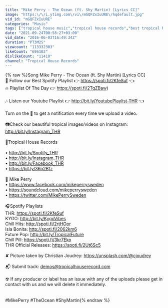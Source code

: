 ```yaml
---
title: "Mike Perry - The Ocean (ft. Shy Martin) [Lyrics CC]"
image: "https:\/\/i.ytimg.com\/vi\/mGQFZxIuURE\/hqdefault.jpg"
vid_id: "mGQFZxIuURE"
categories: "Music"
tags: ["tropical house music","tropical house records","best tropical house"]
date: "2021-09-24T00:58:27+03:00"
vid_date: "2016-06-03T16:49:34Z"
duration: "PT3M2S"
viewcount: "113332303"
likeCount: "696102"
dislikeCount: "11410"
channel: "Tropical House Records"
---
```

{% raw %}Song Mike Perry - The Ocean (ft. Shy Martin) [Lyrics CC]<br />🌴 Follow our Best Spotify Playlist 👉 <a rel="nofollow" target="blank" href="https://spoti.fi/2KfeSuf">https://spoti.fi/2KfeSuf</a> 👈<br />🔥 Playlist Of The Day 👉 <a rel="nofollow" target="blank" href="https://spoti.fi/2TqZBaw)">https://spoti.fi/2TqZBaw)</a><br /><br /> 🎶 Listen our Youtube Playlist 👉 <a rel="nofollow" target="blank" href="http://bit.ly/YoutubePlaylist-THR">http://bit.ly/YoutubePlaylist-THR</a> 👈<br /><br />Turn on the 🔔 to get a notification every time we upload a video. <br /><br />📷Check our beautiful tropical images/videos on Instagram: <a rel="nofollow" target="blank" href="http://bit.ly/Instagram_THR">http://bit.ly/Instagram_THR</a><br /><br />🔹Tropical House Records<br /><br />• <a rel="nofollow" target="blank" href="http://bit.ly/Spotify_THR">http://bit.ly/Spotify_THR</a><br />• <a rel="nofollow" target="blank" href="http://bit.ly/Instagram_THR">http://bit.ly/Instagram_THR</a><br />• <a rel="nofollow" target="blank" href="http://bit.ly/Facebook_THR">http://bit.ly/Facebook_THR</a><br />• <a rel="nofollow" target="blank" href="https://bit.ly/36n2Bfz">https://bit.ly/36n2Bfz</a><br /><br />🔸 Mike Perry<br />• <a rel="nofollow" target="blank" href="https://www.facebook.com/mikeperrysweden">https://www.facebook.com/mikeperrysweden</a><br />• <a rel="nofollow" target="blank" href="https://soundcloud.com/mikeperrysweden">https://soundcloud.com/mikeperrysweden</a><br />• <a rel="nofollow" target="blank" href="https://twitter.com/MikePerrySweden">https://twitter.com/MikePerrySweden</a><br /><br />🎧Spotify Playlists<br />THR: <a rel="nofollow" target="blank" href="https://spoti.fi/2KfeSuf">https://spoti.fi/2KfeSuf</a><br />KYGO: <a rel="nofollow" target="blank" href="http://bit.ly/KygoVibes">http://bit.ly/KygoVibes</a><br />Chill Hits: <a rel="nofollow" target="blank" href="http://spoti.fi/2rtHOor">http://spoti.fi/2rtHOor</a><br />Isla Bonita: <a rel="nofollow" target="blank" href="http://spoti.fi/2062km6">http://spoti.fi/2062km6</a><br />Future Pop: <a rel="nofollow" target="blank" href="http://bit.ly/TropicalFuture">http://bit.ly/TropicalFuture</a><br />Chill Pill: <a rel="nofollow" target="blank" href="https://spoti.fi/3kr7Eko">https://spoti.fi/3kr7Eko</a><br />THR Official Releases: <a rel="nofollow" target="blank" href="https://spoti.fi/2Ut6Sc5">https://spoti.fi/2Ut6Sc5</a><br /><br />✘ Picture taken by Christian Joudrey: <a rel="nofollow" target="blank" href="https://unsplash.com/@cjoudrey">https://unsplash.com/@cjoudrey</a><br /><br />📬 Submit track: demos@tropicalhouserecord.com<br /><br />☢ If any producer or label has an issue with any of the uploads please get in contact with us and we will delete it immediately.<br /><br /><br />#MikePerry #TheOcean #ShyMartin{% endraw %}
